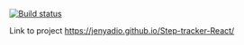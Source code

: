 [![Build status](https://ci.appveyor.com/api/projects/status/lr1e7kq31k4klwp1?svg=true)](https://ci.appveyor.com/project/Jenyadio/step-tracker-react)

Link to project https://jenyadio.github.io/Step-tracker-React/